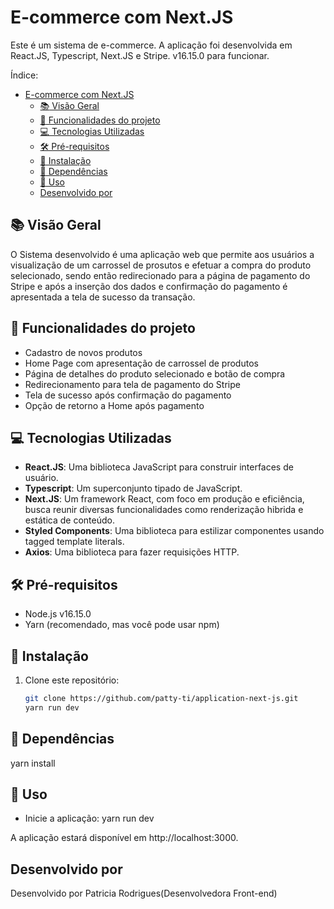 # E-commerce com Next.JS

Este é um sistema de e-commerce. A aplicação foi desenvolvida em React.JS, Typescript, Next.JS e Stripe. 
v16.15.0 para funcionar.

Índice:

- [E-commerce com Next.JS](#e-commerce-com-next.js)
  - [:books: Visão Geral](#books-visão-geral)
  - [:hammer: Funcionalidades do projeto](#hammer-funcionalidades-do-projeto)
  - [:computer: Tecnologias Utilizadas](#computer-tecnologias-utilizadas)
  - [🛠️ Pré-requisitos](#️-pré-requisitos)
  - [:scroll: Instalação](#scroll-instalação)
  - [:paperclip: Dependências](#paperclip-dependências)
  - [:file_folder: Uso](#file_folder-uso)
  - [Desenvolvido por](#desenvolvido-por)

## :books: Visão Geral

O Sistema desenvolvido é uma aplicação web que permite aos usuários a visualização de um carrossel de prosutos e efetuar a compra do produto selecionado, sendo então redirecionado para a página de pagamento do Stripe e após a inserção dos dados e confirmação do pagamento é apresentada a tela de sucesso da transação. 

## :hammer: Funcionalidades do projeto

- Cadastro de novos produtos
- Home Page com apresentação de carrossel de produtos
- Página de detalhes do produto selecionado e botão de compra
- Redirecionamento para tela de pagamento do Stripe
- Tela de sucesso após confirmação do pagamento
- Opção de retorno a Home após pagamento

## :computer: Tecnologias Utilizadas

- **React.JS**: Uma biblioteca JavaScript para construir interfaces de usuário.
- **Typescript**: Um superconjunto tipado de JavaScript.
- **Next.JS**: Um framework React, com foco em produção e eficiência, busca reunir diversas funcionalidades como renderização hibrida e estática de conteúdo.
- **Styled Components**: Uma biblioteca para estilizar componentes usando tagged template literals.
- **Axios**: Uma biblioteca para fazer requisições HTTP.

## 🛠️ Pré-requisitos

- Node.js v16.15.0
- Yarn (recomendado, mas você pode usar npm)

## :scroll: Instalação

1. Clone este repositório:

   ```bash
   git clone https://github.com/patty-ti/application-next-js.git
   yarn run dev
   ```

## :paperclip: Dependências

yarn install

## :file_folder: Uso
- Inicie a aplicação: yarn run dev

A aplicação estará disponível em http://localhost:3000.

## Desenvolvido por

Desenvolvido por Patricia Rodrigues(Desenvolvedora Front-end)

